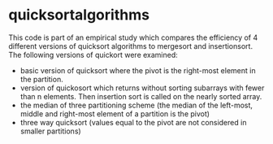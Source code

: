 # quicksortalgorithms
This code is part of an empirical study which compares the efficiency of 4 different versions of quicksort algorithms to mergesort and insertionsort. 
The following versions of quickort were examined:
- basic version of quicksort where the pivot is the right-most element in the partition.
- version of quickosort which returns without sorting subarrays with fewer than n elements. Then insertion sort is called on the nearly sorted array.
- the median of three partitioning scheme (the median of the left-most, middle and right-most element of a partition is the pivot)
- three way quicksort (values equal to the pivot are not considered in smaller partitions)
